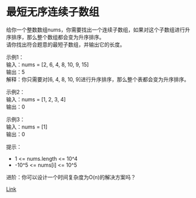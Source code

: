 <h1>最短无序连续子数组</h1>

给你一个整数数组nums，你需要找出一个连续子数组，如果对这个子数组进行升序排序，那么整个数组都会变为升序排序。</br>
请你找出符合题意的最短子数组，并输出它的长度。</br>

示例1：</br>
输入：nums = [2, 6, 4, 8, 10, 9, 15]</br>
输出：5</br>
解释：你只需要对[6, 4, 8, 10, 9]进行升序排序，那么整个表都会变为升序排序。</br>

示例2：</br>
输入：nums = [1, 2, 3, 4]</br>
输出：0</br>

示例3：</br>
输入：nums = [1]</br>
输出：0</br>

提示：
- 1 <= nums.length <= 10^4
- -10^5 <= nums[i] <= 10^5

进阶：你可以设计一个时间复杂度为O(n)的解决方案吗？</br>

[Link](https://leetcode-cn.com/problems/shortest-unsorted-continuous-subarray/)